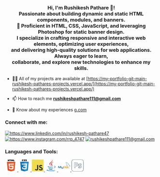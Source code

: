 <h3 align="center">Hi, I'm Rushikesh Pathare 👋!<br>
  Passionate about building dynamic and static HTML components, modules, and banners.<br>
  🔹 Proficient in HTML, CSS, JavaScript, and leveraging Photoshop for static banner design.<br>
  I specialize in crafting responsive and interactive web elements, optimizing user experiences,<br>and delivering high-quality solutions for web applications.
  Always eager to learn,<br>collaborate, and explore new technologies to enhance my skills.</h3>

- 👨‍💻 All of my projects are available at [https://my-portfolio-git-main-rushikesh-pathares-projects.vercel.app/](https://my-portfolio-git-main-rushikesh-pathares-projects.vercel.app/)

- 📫 How to reach me **rushikeshpathare111@gmail.com**

- 📄 Know about my experiences [g.com](g.com)

<h3 align="left">Connect with me:</h3>
<p align="left">
<a href="https://linkedin.com/in/https://www.linkedin.com/in/rushikesh-pathare47" target="blank"><img align="center" src="https://raw.githubusercontent.com/rahuldkjain/github-profile-readme-generator/master/src/images/icons/Social/linked-in-alt.svg" alt="https://www.linkedin.com/in/rushikesh-pathare47" height="30" width="40" /></a>
<a href="https://instagram.com/https://www.instagram.com/rrp_4747" target="blank"><img align="center" src="https://raw.githubusercontent.com/rahuldkjain/github-profile-readme-generator/master/src/images/icons/Social/instagram.svg" alt="https://www.instagram.com/rrp_4747" height="30" width="40" /></a>
<a href="mailto:rushikeshpathare111@gmail.com" target="blank">
  <img align="center" src="https://img.icons8.com/color/48/gmail-new.png" alt="rushikeshpathare111@gmail.com" height="30" width="40" />
</a>
</p>

<h3 align="left">Languages and Tools:</h3>
<p align="left"> <a href="https://www.w3.org/html/" target="_blank" rel="noreferrer"> <img src="https://raw.githubusercontent.com/devicons/devicon/master/icons/html5/html5-original-wordmark.svg" alt="html5" width="40" height="40"/> </a>
  <a href="https://www.w3schools.com/css/" target="_blank" rel="noreferrer"> <img src="https://raw.githubusercontent.com/devicons/devicon/master/icons/css3/css3-original-wordmark.svg" alt="css3" width="40" height="40"/> </a> 
  <a href="https://developer.mozilla.org/en-US/docs/Web/JavaScript" target="_blank" rel="noreferrer"> <img src="https://raw.githubusercontent.com/devicons/devicon/master/icons/javascript/javascript-original.svg" alt="javascript" width="40" height="40"/> </a>
  <a href="https://www.java.com" target="_blank" rel="noreferrer"> <img src="https://raw.githubusercontent.com/devicons/devicon/master/icons/java/java-original.svg" alt="java" width="40" height="40"/> </a> 
  <a href="https://www.mysql.com/" target="_blank" rel="noreferrer"> <img src="https://raw.githubusercontent.com/devicons/devicon/master/icons/mysql/mysql-original-wordmark.svg" alt="mysql" width="40" height="40"/> </a> 
  <a href="https://www.photoshop.com/en" target="_blank" rel="noreferrer"> <img src="https://raw.githubusercontent.com/devicons/devicon/master/icons/photoshop/photoshop-line.svg" alt="photoshop" width="40" height="40"/> </a> 
</p>

